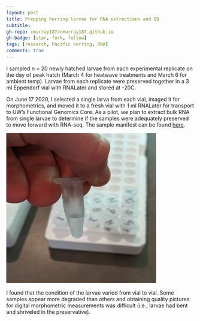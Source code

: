 ```yaml
---
layout: post
title: Prepping herring larvae for RNA extractions and QQ
subtitle: 
gh-repo: cmurray187/cmurray187.github.io
gh-badge: [star, fork, follow]
tags: [research, Pacific herring, RNA]
comments: true
---
```


I sampled n = 20 newly hatched larvae from each experimental replicate on the day of peak hatch (March 4 for heatwave treatments and March 6 for ambient temp). Larvae from each replicate were preserved together in a 3 ml Eppendorf vial with RNALater and stored at -20C. 

On June 17 2020, I selected a single larva from each vial, imaged it for morphometrics, and moved it to a fresh vial with 1 ml RNALater for transport to UW’s Functional Genomics Core. As a pilot, we plan to extract bulk RNA from single larvae to determine if the samples were adequately preserved to move forward with RNA-seq. The sample manifest can be found [here](https://github.com/cmurray187/Fish-Ecophysiology/blob/master/Early%20life%20sensitivity%20in%20Pacific%20herring%20to%20elevated%20pCO2%20and%20heatwave%20conditions/Exp3_herring%20larvae_RNA%20extract%20and%20QC.xlsx). 

<img src="https://github.com/cmurray187/cmurray187.github.io/blob/master/notebookimages/June%2017%202020_larvae%20prep%20for%20RNA/IMG_20200618_100246.jpg" width="400" height="400">


I found that the condition of the larvae varied from vial to vial. Some samples appear more degraded than others and obtaining quality pictures for digital morphometric measurements was difficult (i.e., larvae had bent and shriveled in the preservative). 



